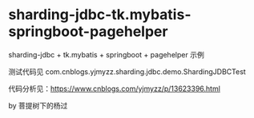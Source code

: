 # sharding-jdbc-tk.mybatis-springboot-pagehelper

sharding-jdbc + tk.mybatis + springboot + pagehelper 示例

测试代码见 com.cnblogs.yjmyzz.sharding.jdbc.demo.ShardingJDBCTest

代码分析见：https://www.cnblogs.com/yjmyzz/p/13623396.html

by 菩提树下的杨过

